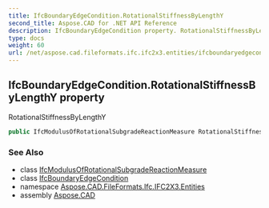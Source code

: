 ```yaml
---
title: IfcBoundaryEdgeCondition.RotationalStiffnessByLengthY
second_title: Aspose.CAD for .NET API Reference
description: IfcBoundaryEdgeCondition property. RotationalStiffnessByLengthY
type: docs
weight: 60
url: /net/aspose.cad.fileformats.ifc.ifc2x3.entities/ifcboundaryedgecondition/rotationalstiffnessbylengthy/
---
```

## IfcBoundaryEdgeCondition.RotationalStiffnessByLengthY property

RotationalStiffnessByLengthY

```csharp
public IfcModulusOfRotationalSubgradeReactionMeasure RotationalStiffnessByLengthY { get; set; }
```

### See Also

* class [IfcModulusOfRotationalSubgradeReactionMeasure](../../../aspose.cad.fileformats.ifc.ifc2x3.types/ifcmodulusofrotationalsubgradereactionmeasure/)
* class [IfcBoundaryEdgeCondition](../)
* namespace [Aspose.CAD.FileFormats.Ifc.IFC2X3.Entities](../../ifcboundaryedgecondition/)
* assembly [Aspose.CAD](../../../)


